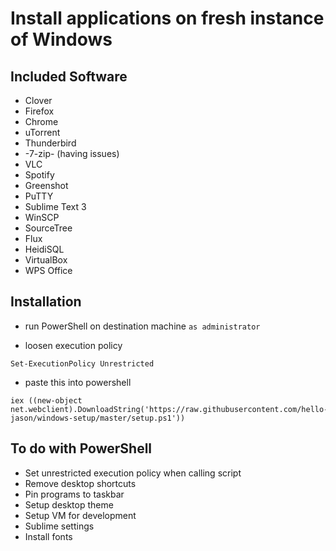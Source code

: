 # Install applications on fresh instance of Windows

## Included Software

* Clover
* Firefox
* Chrome
* uTorrent
* Thunderbird
* -7-zip- (having issues)
* VLC
* Spotify
* Greenshot
* PuTTY
* Sublime Text 3
* WinSCP
* SourceTree
* Flux
* HeidiSQL
* VirtualBox
* WPS Office

## Installation

* run PowerShell on destination machine `as administrator`

* loosen execution policy

```
Set-ExecutionPolicy Unrestricted
```

* paste this into powershell

```
iex ((new-object net.webclient).DownloadString('https://raw.githubusercontent.com/hello-jason/windows-setup/master/setup.ps1'))
```

## To do with PowerShell

* Set unrestricted execution policy when calling script
* Remove desktop shortcuts
* Pin programs to taskbar
* Setup desktop theme
* Setup VM for development
* Sublime settings
* Install fonts